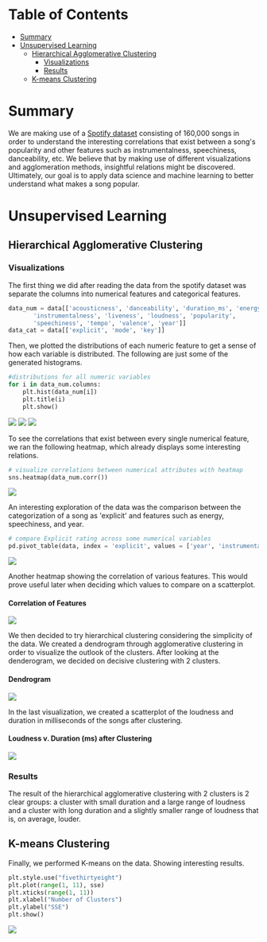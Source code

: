 # Table of Contents

* [Summary](#summary)
* [Unsupervised Learning](#unsupervised-learning)
  * [Hierarchical Agglomerative Clustering](#hierarchical-agglomerative-clustering)
    * [Visualizations](#visualizations)
    * [Results](#results)
  * [K-means Clustering](#k-means-clustering)

# Summary


We are making use of a [Spotify dataset](https://www.kaggle.com/yamaerenay/spotify-dataset-19212020-160k-tracks) consisting of 160,000 songs in order to understand the interesting correlations that exist between a song's popularity and other features such as instrumentalness, speechiness, danceability, etc. We believe that by making use of different visualizations and agglomeration methods, insightful relations might be discovered. Ultimately, our goal is to apply data science and machine learning to better understand what makes a song popular.

# Unsupervised Learning

## Hierarchical Agglomerative Clustering

### Visualizations

The first thing we did after reading the data from the spotify dataset was separate the columns into numerical features and categorical features.

```py
data_num = data[['acousticness', 'danceability', 'duration_ms', 'energy',
       'instrumentalness', 'liveness', 'loudness', 'popularity',
       'speechiness', 'tempo', 'valence', 'year']]
data_cat = data[['explicit', 'mode', 'key']]

```

Then, we plotted the distributions of each numeric feature to get a sense of how each variable is distributed. The following are just some of the generated histograms.

```py
#distributions for all numeric variables 
for i in data_num.columns:
    plt.hist(data_num[i])
    plt.title(i)
    plt.show()
```

<img src="img/num1.png"/>
<img src="img/num2.png"/>
<img src="img/num3.png"/>


To see the correlations that exist between every single numerical feature, we ran the following heatmap, which already displays some interesting relations.

```py
# visualize correlations between numerical attributes with heatmap
sns.heatmap(data_num.corr())
```

<img src="img/corr.png"/>

An interesting exploration of the data was the comparison between the categorization of a song as 'explicit' and features such as energy, speechiness, and year.


```py
# compare Explicit rating across some numerical variables
pd.pivot_table(data, index = 'explicit', values = ['year', 'instrumentalness', 'acousticness', 'energy', 'speechiness'])
```

<img src="img/piv.png"/>


Another heatmap showing the correlation of various features. This would prove useful later when deciding which values to compare on a scatterplot.

#### Correlation of Features
<img src="img/correlation_heatmap.svg"/>

We then decided to try hierarchical clustering considering the simplicity of the data. We created a dendrogram through agglomerative clustering in order to visualize the outlook of the clusters. After looking at the denderogram, we decided on decisive clustering with 2 clusters.

#### Dendrogram
<img src="img/dendrogram.svg"/>

In the last visualization, we created a scatterplot of the loudness and duration in milliseconds of the songs after clustering. 

#### Loudness v. Duration (ms) after Clustering
<img src="img/hac_clustering.svg"/>

### Results

The result of the hierarchical agglomerative clustering with 2 clusters is 2 clear groups: a cluster with small duration and a large range of loudness and a cluster with long duration and a slightly smaller range of loudness that is, on average, louder.

## K-means Clustering

Finally, we performed K-means on the data. Showing interesting results.

```py
plt.style.use("fivethirtyeight")
plt.plot(range(1, 11), sse)
plt.xticks(range(1, 11))
plt.xlabel("Number of Clusters")
plt.ylabel("SSE")
plt.show()
```
<img src="img/kmeans.png"/>
